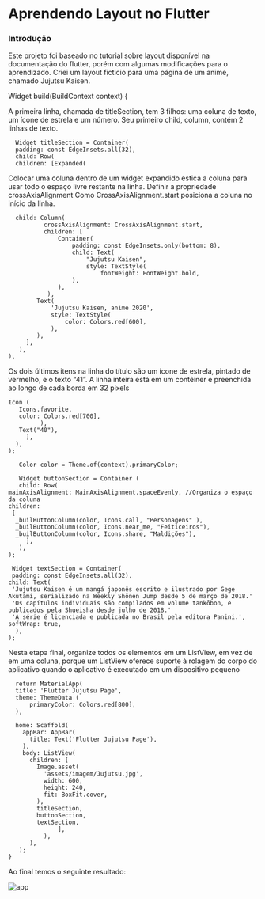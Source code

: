 # Aprendendo Layout no Flutter


### Introdução

Este projeto foi baseado no tutorial sobre layout disponível na documentação do flutter, porém com algumas modificações para o aprendizado. 
Criei um layout ficticio para uma página de um anime, chamado Jujutsu Kaisen.


Widget build(BuildContext context) { 

A primeira linha, chamada de titleSection, tem 3 filhos: uma coluna de texto, um ícone de estrela e um número. 
Seu primeiro child, column, contém 2 linhas de texto.

      Widget titleSection = Container(
      padding: const EdgeInsets.all(32),
      child: Row(
      children: [Expanded(         

Colocar uma coluna dentro de um widget expandido estica a coluna para usar todo o espaço livre restante na linha. Definir a propriedade crossAxisAlignment 
Como CrossAxisAlignment.start posiciona a coluna no início da linha.         
		  
      child: Column(
              crossAxisAlignment: CrossAxisAlignment.start, 
              children: [
                  Container(
                      padding: const EdgeInsets.only(bottom: 8),
                      child: Text(
                          "Jujutsu Kaisen",
                          style: TextStyle(
                              fontWeight: FontWeight.bold,
                      ),
                  ),
               ),
            Text(
                'Jujutsu Kaisen, anime 2020',
                style: TextStyle(
                    color: Colors.red[600],
                ),
            ),
         ],
       ),
    ),    
    
    
 Os dois últimos itens na linha do título são um ícone de estrela, pintado de vermelho, e o texto “41”. 
 A linha inteira está em um contêiner e preenchida ao longo de cada borda em 32 pixels
        
	Icon (
       Icons.favorite,
       color: Colors.red[700],
             ),
       Text("40"),   
         ],
      ),
    );  

       Color color = Theme.of(context).primaryColor;

       Widget buttonSection = Container (
       child: Row(
    mainAxisAlignment: MainAxisAlignment.spaceEvenly, //Organiza o espaço da coluna
    children: 
     [
      _builButtonColumn(color, Icons.call, "Personagens" ),
      _builButtonColumn(color, Icons.near_me, "Feiticeiros"),
      _builButtonColumn(color, Icons.share, "Maldições"),
         ],
       ),
    );

     Widget textSection = Container(
     padding: const EdgeInsets.all(32),
    child: Text(  
     'Jujutsu Kaisen é um mangá japonês escrito e ilustrado por Gege Akutami, serializado na Weekly Shōnen Jump desde 5 de março de 2018.' 
     'Os capítulos individuais são compilados em volume tankōbon, e publicados pela Shueisha desde julho de 2018.' 
     'A série é licenciada e publicada no Brasil pela editora Panini.',    
    softWrap: true,
      ),    
    );

Nesta etapa final, organize todos os elementos em um ListView, em vez de em uma coluna, porque um ListView oferece suporte à rolagem  do corpo do aplicativo quando o aplicativo é executado em um dispositivo pequeno

      return MaterialApp(
      title: 'Flutter Jujutsu Page',
      theme: ThemeData (
          primaryColor: Colors.red[800],
      ),
     
      home: Scaffold(
        appBar: AppBar(
          title: Text('Flutter Jujutsu Page'),
        ),
        body: ListView(
          children: [
            Image.asset(
              'assets/imagem/Jujutsu.jpg',
              width: 600,
              height: 240,
              fit: BoxFit.cover,
            ),
            titleSection,
            buttonSection,
            textSection,
                  ],
              ),
          ),
       );
    }
    
Ao final temos o seguinte resultado: 




![app](https://user-images.githubusercontent.com/62472486/105646794-a7dc7580-5e80-11eb-8961-402e57a9442f.png)

